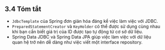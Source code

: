 ## 3.4 Tóm tắt

* `JdbcTemplate` của Spring đơn giản hóa đáng kể việc làm việc với JDBC.
* `PreparedStatementCreator` và `KeyHolder` có thể được sử dụng cùng nhau khi bạn cần biết giá trị của ID được tạo tự động từ cơ sở dữ liệu.
* Spring Data JDBC và Spring Data JPA giúp việc làm việc với dữ liệu quan hệ trở nên dễ dàng như việc viết một interface repository.
